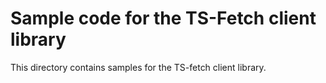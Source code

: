 # Sample code for the TS-Fetch client library

This directory contains samples for the TS-fetch client library.

